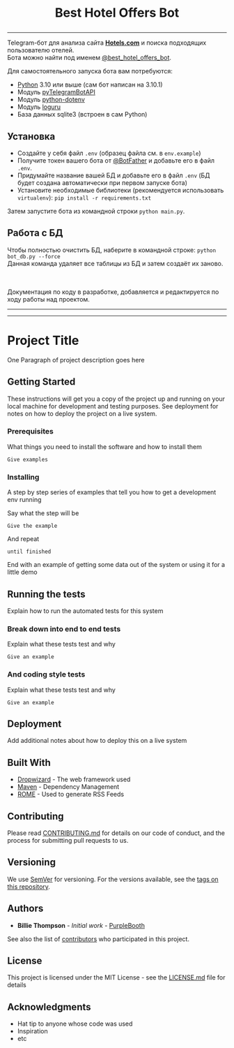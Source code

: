 # <p align="center">Best Hotel Offers Bot
___
[comment]: <> (License: )

Telegram-бот для анализа сайта [**Hotels.com**](https://ru.hotels.com/) и поиска подходящих пользователю отелей. <br>Бота можно найти под именем [@best_hotel_offers_bot](http://t.me/best_hotel_offers_bot).

Для самостоятельного запуска бота вам потребуются:

- [Python](https://www.python.org/) 3.10 или выше (сам бот написан на 3.10.1)
- Модуль [pyTelegramBotAPI](https://github.com/eternnoir/pyTelegramBotAPI)
- Модуль [python-dotenv](https://github.com/theskumar/python-dotenv)
- Модуль [loguru](https://github.com/Delgan/loguru)
- База данных sqlite3 (встроен в сам Python)

## Установка

- Создайте у себя файл `.env` (образец файла см. в `env.example`) 
- Получите токен вашего бота от [@BotFather](http://telegram.me/BotFather) и добавьте его в файл `.env`.
- Придумайте название вашей БД и добавьте его в файл `.env` (БД будет создана автоматически при первом запуске бота)
- Установите необходимые библиотеки (рекомендуется использовать `virtualenv`): `pip install -r requirements.txt`

Затем запустите бота из командной строки `python main.py`.


## Работа с БД

Чтобы полностью очистить БД, наберите в командной строке: `python bot_db.py --force`
<br>Данная команда удаляет все таблицы из БД и затем создаёт их заново. 

<br><br>Документация по коду в разработке, добавляется и редактируется по ходу работы над проектом.
***
***


# Project Title

One Paragraph of project description goes here

## Getting Started

These instructions will get you a copy of the project up and running on your local machine for development and testing purposes. See deployment for notes on how to deploy the project on a live system.

### Prerequisites

What things you need to install the software and how to install them

```
Give examples
```

### Installing

A step by step series of examples that tell you how to get a development env running

Say what the step will be

```
Give the example
```

And repeat

```
until finished
```

End with an example of getting some data out of the system or using it for a little demo

## Running the tests

Explain how to run the automated tests for this system

### Break down into end to end tests

Explain what these tests test and why

```
Give an example
```

### And coding style tests

Explain what these tests test and why

```
Give an example
```

## Deployment

Add additional notes about how to deploy this on a live system

## Built With

* [Dropwizard](http://www.dropwizard.io/1.0.2/docs/) - The web framework used
* [Maven](https://maven.apache.org/) - Dependency Management
* [ROME](https://rometools.github.io/rome/) - Used to generate RSS Feeds

## Contributing

Please read [CONTRIBUTING.md](https://gist.github.com/PurpleBooth/b24679402957c63ec426) for details on our code of conduct, and the process for submitting pull requests to us.

## Versioning

We use [SemVer](http://semver.org/) for versioning. For the versions available, see the [tags on this repository](https://github.com/your/project/tags). 

## Authors

* **Billie Thompson** - *Initial work* - [PurpleBooth](https://github.com/PurpleBooth)

See also the list of [contributors](https://github.com/your/project/contributors) who participated in this project.

## License

This project is licensed under the MIT License - see the [LICENSE.md](LICENSE.md) file for details

## Acknowledgments

* Hat tip to anyone whose code was used
* Inspiration
* etc
